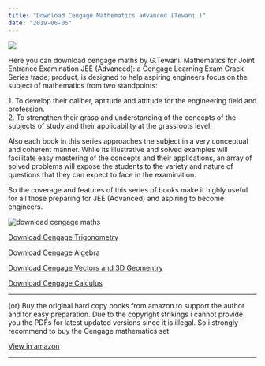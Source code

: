 ```yaml
---
title: "Download Cengage Mathematics advanced (Tewani )"
date: "2019-06-05"
---
```


![](/images/Cengage-maths.jpg)

Here you can download cengage maths by G.Tewani. Mathematics for Joint Entrance Examination JEE (Advanced): a Cengage Learning Exam Crack Series trade; product, is designed to help aspiring engineers focus on the subject of mathematics from two standpoints:

1\. To develop their caliber, aptitude and attitude for the engineering field and profession.  
2\. To strengthen their grasp and understanding of the concepts of the subjects of study and their applicability at the grassroots level.

Also each book in this series approaches the subject in a very conceptual and coherent manner. While its illustrative and solved examples will facilitate easy mastering of the concepts and their applications, an array of solved problems will expose the students to the variety and nature of questions that they can expect to face in the examination.

So the coverage and features of this series of books make it highly useful for all those preparing for JEE (Advanced) and aspiring to become engineers.

![download cengage maths](/images/rsz_2all.jpg)

[Download Cengage Trigonometry](https://drive.google.com/open?id=1AxQVk-KKaeDBk03sOVfrYoMWVqFVjd35)

[Download Cengage Algebra](https://drive.google.com/open?id=1lkCdFDV6D11KAg4m79eqAm7I7ADmMbV_)

[Download Cengage Vectors and 3D Geomentry](https://drive.google.com/open?id=1QJBVuw7j1GdibLvE8AxeDlkfOUX8Laqw)

[Download Cengage Calculus](https://drive.google.com/open?id=1O2skdRFJISSF3S_-0ZbdNMEW-G2qc33E)

---

(or) Buy the original hard copy books from amazon to support the author and for easy preparation. Due to the copyright strikings i cannot provide you the PDFs for latest updated versions since it is illegal. So i strongly recommend to buy the Cengage mathematics set

[View in amazon](https://amzn.to/36EjbFU)

---
